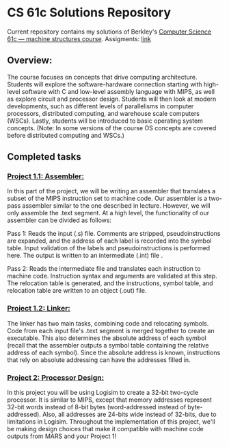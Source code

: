 CS 61c Solutions Repository
=======================

Current repository contains my solutions of Berkley's [Computer Science 61c — machine structures course](https://hkn.eecs.berkeley.edu/courseguides/CS/61C). Assigments: [link](https://inst.eecs.berkeley.edu//~cs61c/sp15/)

## Overview:
The course focuses on concepts that drive computing architecture. Students will explore the software-hardware connection starting with high-level software with C and low-level assembly language with MIPS, as well as explore circuit and processor design. Students will then look at modern developments, such as different levels of parallelisms in computer processors, distributed computing, and warehouse scale computers (WSCs). Lastly, students will be introduced to basic operating system concepts. (Note: In some versions of the course OS concepts are covered before distributed computing and WSCs.)

## Completed tasks

### [Project 1.1: Assembler:](https://inst.eecs.berkeley.edu/~cs61c/sp15/projs/01/)
In this part of the project, we will be writing an assembler that translates a subset of the MIPS instruction set to machine code. Our assembler is a two-pass assembler similar to the one described in lecture. However, we will only assemble the .text segment. At a high level, the functionality of our assembler can be divided as follows:

Pass 1: Reads the input (.s) file. Comments are stripped, pseudoinstructions are expanded, and the address of each label is recorded into the symbol table. Input validation of the labels and pseudoinstructions is performed here. The output is written to an intermediate (.int) file .

Pass 2: Reads the intermediate file and translates each instruction to machine code. Instruction syntax and arguments are validated at this step. The relocation table is generated, and the instructions, symbol table, and relocation table are written to an object (.out) file.

### [Project 1.2: Linker:](https://inst.eecs.berkeley.edu//~cs61c/sp15/projs/01/part2.html)
The linker has two main tasks, combining code and relocating symbols. Code from each input file's .text segment is merged together to create an executable. This also determines the absolute address of each symbol (recall that the assembler outputs a symbol table containing the relative address of each symbol). Since the absolute address is known, instructions that rely on absolute addressing can have the addresses filled in.

### [Project 2: Processor Design:](https://inst.eecs.berkeley.edu//~cs61c/sp15/projs/02/index.html)
In this project you will be using Logisim to create a 32-bit two-cycle processor. It is similar to MIPS, except that memory addresses represent 32-bit words instead of 8-bit bytes (word-addressed instead of byte-addressed). Also, all addresses are 24-bits wide instead of 32-bits, due to limitations in Logisim. Throughout the implementation of this project, we'll be making design choices that make it compatible with machine code outputs from MARS and your Project 1!

